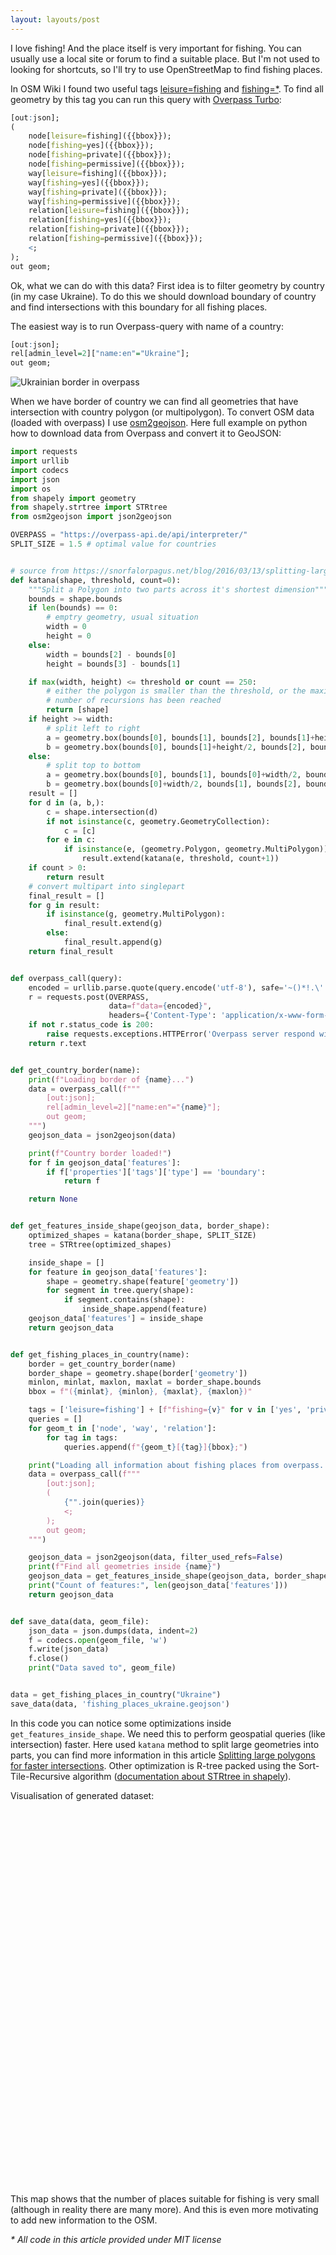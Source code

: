 ```yaml
---
layout: layouts/post
---
```


I love fishing! And the place itself is very important for fishing. You can usually use a local site or forum to find a suitable place. But I'm not used to looking for shortcuts, so I'll try to use OpenStreetMap to find fishing places.

In OSM Wiki I found two useful tags [leisure=fishing](https://wiki.openstreetmap.org/wiki/Tag:leisure%3Dfishing) and [fishing=*](https://wiki.openstreetmap.org/wiki/Key:fishing). To find all geometry by this tag you can run this query with [Overpass Turbo](https://overpass-turbo.eu/):

```R
[out:json];
(
    node[leisure=fishing]({{bbox}});
    node[fishing=yes]({{bbox}});
    node[fishing=private]({{bbox}});
    node[fishing=permissive]({{bbox}});
    way[leisure=fishing]({{bbox}});
    way[fishing=yes]({{bbox}});
    way[fishing=private]({{bbox}});
    way[fishing=permissive]({{bbox}});
    relation[leisure=fishing]({{bbox}});
    relation[fishing=yes]({{bbox}});
    relation[fishing=private]({{bbox}});
    relation[fishing=permissive]({{bbox}});
    <;
);
out geom;
```

Ok, what we can do with this data? First idea is to filter geometry by country (in my case Ukraine).
To do this we should download boundary of country and find intersections with this boundary for all fishing places.

The easiest way is to run Overpass-query with name of a country:

```R
[out:json];
rel[admin_level=2]["name:en"="Ukraine"];
out geom;
```

![Ukrainian border in overpass](/assets/img/ukraine-border-overpass.png)

When we have border of country we can find all geometries that have intersection with country polygon (or multipolygon). To convert OSM data (loaded with overpass) I use [osm2geojson](https://github.com/aspectumapp/osm2geojson).
Here full example on python how to download data from Overpass and convert it to GeoJSON:

```python
import requests
import urllib
import codecs
import json
import os
from shapely import geometry
from shapely.strtree import STRtree
from osm2geojson import json2geojson

OVERPASS = "https://overpass-api.de/api/interpreter/"
SPLIT_SIZE = 1.5 # optimal value for countries


# source from https://snorfalorpagus.net/blog/2016/03/13/splitting-large-polygons-for-faster-intersections/
def katana(shape, threshold, count=0):
    """Split a Polygon into two parts across it's shortest dimension"""
    bounds = shape.bounds
    if len(bounds) == 0:
        # emptry geometry, usual situation
        width = 0
        height = 0
    else:
        width = bounds[2] - bounds[0]
        height = bounds[3] - bounds[1]

    if max(width, height) <= threshold or count == 250:
        # either the polygon is smaller than the threshold, or the maximum
        # number of recursions has been reached
        return [shape]
    if height >= width:
        # split left to right
        a = geometry.box(bounds[0], bounds[1], bounds[2], bounds[1]+height/2)
        b = geometry.box(bounds[0], bounds[1]+height/2, bounds[2], bounds[3])
    else:
        # split top to bottom
        a = geometry.box(bounds[0], bounds[1], bounds[0]+width/2, bounds[3])
        b = geometry.box(bounds[0]+width/2, bounds[1], bounds[2], bounds[3])
    result = []
    for d in (a, b,):
        c = shape.intersection(d)
        if not isinstance(c, geometry.GeometryCollection):
            c = [c]
        for e in c:
            if isinstance(e, (geometry.Polygon, geometry.MultiPolygon)):
                result.extend(katana(e, threshold, count+1))
    if count > 0:
        return result
    # convert multipart into singlepart
    final_result = []
    for g in result:
        if isinstance(g, geometry.MultiPolygon):
            final_result.extend(g)
        else:
            final_result.append(g)
    return final_result


def overpass_call(query):
    encoded = urllib.parse.quote(query.encode('utf-8'), safe='~()*!.\'')
    r = requests.post(OVERPASS,
                      data=f"data={encoded}",
                      headers={'Content-Type': 'application/x-www-form-urlencoded; charset=UTF-8'})
    if not r.status_code is 200:
        raise requests.exceptions.HTTPError('Overpass server respond with status '+str(r.status_code))
    return r.text


def get_country_border(name):
    print(f"Loading border of {name}...")
    data = overpass_call(f"""
        [out:json];
        rel[admin_level=2]["name:en"="{name}"];
        out geom;
    """)
    geojson_data = json2geojson(data)

    print(f"Country border loaded!")
    for f in geojson_data['features']:
        if f['properties']['tags']['type'] == 'boundary':
            return f

    return None


def get_features_inside_shape(geojson_data, border_shape):
    optimized_shapes = katana(border_shape, SPLIT_SIZE)
    tree = STRtree(optimized_shapes)

    inside_shape = []
    for feature in geojson_data['features']:
        shape = geometry.shape(feature['geometry'])
        for segment in tree.query(shape):
            if segment.contains(shape):
                inside_shape.append(feature)
    geojson_data['features'] = inside_shape
    return geojson_data


def get_fishing_places_in_country(name):
    border = get_country_border(name)
    border_shape = geometry.shape(border['geometry'])
    minlon, minlat, maxlon, maxlat = border_shape.bounds
    bbox = f"({minlat}, {minlon}, {maxlat}, {maxlon})"

    tags = ['leisure=fishing'] + [f"fishing={v}" for v in ['yes', 'private', 'permissive']]
    queries = []
    for geom_t in ['node', 'way', 'relation']:
        for tag in tags:
            queries.append(f"{geom_t}[{tag}]{bbox};")

    print("Loading all information about fishing places from overpass...")
    data = overpass_call(f"""
        [out:json];
        (
            {"".join(queries)}
            <;
        );
        out geom;
    """)

    geojson_data = json2geojson(data, filter_used_refs=False)
    print(f"Find all geometries inside {name}")
    geojson_data = get_features_inside_shape(geojson_data, border_shape)
    print("Count of features:", len(geojson_data['features']))
    return geojson_data


def save_data(data, geom_file):
    json_data = json.dumps(data, indent=2)
    f = codecs.open(geom_file, 'w')
    f.write(json_data)
    f.close()
    print("Data saved to", geom_file)


data = get_fishing_places_in_country("Ukraine")
save_data(data, 'fishing_places_ukraine.geojson')
```

In this code you can notice some optimizations inside `get_features_inside_shape`. We need this to perform geospatial queries (like intersection) faster. Here used `katana` method to split large geometries into parts, you can find more information in this article [Splitting large polygons for faster intersections](https://snorfalorpagus.net/blog/2016/03/13/splitting-large-polygons-for-faster-intersections/). Other optimization is R-tree packed using the Sort-Tile-Recursive algorithm ([documentation about STRtree in shapely](https://shapely.readthedocs.io/en/stable/manual.html#str-packed-r-tree)).

Visualisation of generated dataset:

<iframe title="Інтерактивна карта зі згладженими класифікованими зонами" class="lazyload" data-src="https://aspectum.com/app/maps/embed/fb73004f-8ba0-44e4-b2ff-8021b7dfe92c" width="960" height="600" frameborder="0" style="border: 0"></iframe>

This map shows that the number of places suitable for fishing is very small (although in reality there are many more). And this is even more motivating to add new information to the OSM.

_* All code in this article provided under MIT license_
